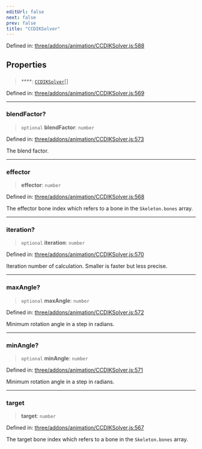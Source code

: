 ```yaml
---
editUrl: false
next: false
prev: false
title: "CCDIKSolver"
---
```


Defined in: [three/addons/animation/CCDIKSolver.js:588](https://github.com/DefinitelyMaybe/three-i18n/blob/fa57b79433d1c349ffb23a78727299c8d4190136/three/addons/animation/CCDIKSolver.js#L588)

## Properties

### 

> ****: [`CCDIKSolver`](/addons/classes/ccdiksolver/)[]

Defined in: [three/addons/animation/CCDIKSolver.js:569](https://github.com/DefinitelyMaybe/three-i18n/blob/fa57b79433d1c349ffb23a78727299c8d4190136/three/addons/animation/CCDIKSolver.js#L569)

***

### blendFactor?

> `optional` **blendFactor**: `number`

Defined in: [three/addons/animation/CCDIKSolver.js:573](https://github.com/DefinitelyMaybe/three-i18n/blob/fa57b79433d1c349ffb23a78727299c8d4190136/three/addons/animation/CCDIKSolver.js#L573)

The blend factor.

***

### effector

> **effector**: `number`

Defined in: [three/addons/animation/CCDIKSolver.js:568](https://github.com/DefinitelyMaybe/three-i18n/blob/fa57b79433d1c349ffb23a78727299c8d4190136/three/addons/animation/CCDIKSolver.js#L568)

The effector bone index which refers to a bone in the `Skeleton.bones` array.

***

### iteration?

> `optional` **iteration**: `number`

Defined in: [three/addons/animation/CCDIKSolver.js:570](https://github.com/DefinitelyMaybe/three-i18n/blob/fa57b79433d1c349ffb23a78727299c8d4190136/three/addons/animation/CCDIKSolver.js#L570)

Iteration number of calculation. Smaller is faster but less precise.

***

### maxAngle?

> `optional` **maxAngle**: `number`

Defined in: [three/addons/animation/CCDIKSolver.js:572](https://github.com/DefinitelyMaybe/three-i18n/blob/fa57b79433d1c349ffb23a78727299c8d4190136/three/addons/animation/CCDIKSolver.js#L572)

Minimum rotation angle in a step in radians.

***

### minAngle?

> `optional` **minAngle**: `number`

Defined in: [three/addons/animation/CCDIKSolver.js:571](https://github.com/DefinitelyMaybe/three-i18n/blob/fa57b79433d1c349ffb23a78727299c8d4190136/three/addons/animation/CCDIKSolver.js#L571)

Minimum rotation angle in a step in radians.

***

### target

> **target**: `number`

Defined in: [three/addons/animation/CCDIKSolver.js:567](https://github.com/DefinitelyMaybe/three-i18n/blob/fa57b79433d1c349ffb23a78727299c8d4190136/three/addons/animation/CCDIKSolver.js#L567)

The target bone index which refers to a bone in the `Skeleton.bones` array.
